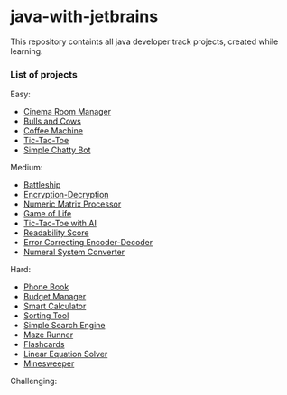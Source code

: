 # java-with-jetbrains

This repository containts all java developer track projects, created while learning.

### List of projects

Easy:
  - [Cinema Room Manager]
  - [Bulls and Cows]
  - [Coffee Machine]
  - [Tic-Tac-Toe]
  - [Simple Chatty Bot]

Medium:
  - [Battleship]
  - [Encryption-Decryption]
  - [Numeric Matrix Processor]
  - [Game of Life]
  - [Tic-Tac-Toe with AI]
  - [Readability Score]
  - [Error Correcting Encoder-Decoder]
  - [Numeral System Converter]

Hard:
  - [Phone Book]
  - [Budget Manager]
  - [Smart Calculator]
  - [Sorting Tool]
  - [Simple Search Engine]
  - [Maze Runner]
  - [Flashcards]
  - [Linear Equation Solver]
  - [Minesweeper]
  
Challenging:

   [Cinema Room Manager]: <https://github.com/iKinsure/java-with-jetbrains/tree/master/com/ikinsure/hyperskill/easy/cinema>
   [Bulls and Cows]: <https://github.com/iKinsure/java-with-jetbrains/tree/master/com/ikinsure/hyperskill/easy/bullscows>
   [Coffee Machine]: <https://github.com/iKinsure/java-with-jetbrains/tree/master/com/ikinsure/hyperskill/easy/machine>
   [Tic-Tac-Toe]: <https://github.com/iKinsure/java-with-jetbrains/tree/master/com/ikinsure/hyperskill/easy/tictactoe>
   [Simple Chatty Bot]: <https://github.com/iKinsure/java-with-jetbrains/tree/master/com/ikinsure/hyperskill/easy/bot>
   [Battleship]: <https://github.com/iKinsure/java-with-jetbrains/tree/master/com/ikinsure/hyperskill/medium/battleship>
   [Encryption-Decryption]: <https://github.com/iKinsure/java-with-jetbrains/tree/master/com/ikinsure/hyperskill/medium/encryptdecrypt>
   [Numeric Matrix Processor]: <https://github.com/iKinsure/java-with-jetbrains/tree/master/com/ikinsure/hyperskill/medium/processor>
   [Game of Life]: <https://github.com/iKinsure/java-with-jetbrains/tree/master/com/ikinsure/hyperskill/medium/life>
   [Tic-Tac-Toe with AI]: <https://github.com/iKinsure/java-with-jetbrains/tree/master/com/ikinsure/hyperskill/medium/tictactoe>
   [Readability Score]: <https://github.com/iKinsure/java-with-jetbrains/tree/master/com/ikinsure/hyperskill/medium/readability>
   [Error Correcting Encoder-Decoder]: <https://github.com/iKinsure/java-with-jetbrains/tree/master/com/ikinsure/hyperskill/medium/correcter>
   [Numeral System Converter]: <https://github.com/iKinsure/java-with-jetbrains/tree/master/com/ikinsure/hyperskill/medium/converter>
   [Phone Book]: <https://github.com/iKinsure/java-with-jetbrains/tree/master/com/ikinsure/hyperskill/hard/phonebook>
   [Budget Manager]: <https://github.com/iKinsure/java-with-jetbrains/tree/master/com/ikinsure/hyperskill/hard/budget>
   [Smart Calculator]: <https://github.com/iKinsure/java-with-jetbrains/tree/master/com/ikinsure/hyperskill/hard/calculator>
   [Sorting Tool]: <https://github.com/iKinsure/java-with-jetbrains/tree/master/com/ikinsure/hyperskill/hard/sorting>
   [Simple Search Engine]: <https://github.com/iKinsure/java-with-jetbrains/tree/master/com/ikinsure/hyperskill/hard/search>
   [Maze Runner]: <https://github.com/iKinsure/java-with-jetbrains/tree/master/com/ikinsure/hyperskill/hard/maze>
   [Flashcards]: <https://github.com/iKinsure/java-with-jetbrains/tree/master/com/ikinsure/hyperskill/hard/flashcards>
   [Linear Equation Solver]: <https://github.com/iKinsure/java-with-jetbrains/tree/master/com/ikinsure/hyperskill/hard/solver>
   [Minesweeper]: <https://github.com/iKinsure/java-with-jetbrains/tree/master/com/ikinsure/hyperskill/hard/minesweeper>

